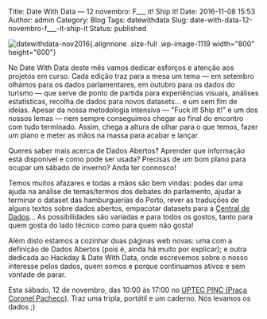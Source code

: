 Title: Date With Data — 12 novembro:  F___ it! Ship it!
Date: 2016-11-08 15:53
Author: admin
Category: Blog
Tags: datewithdata
Slug: date-with-data-12-novembro-f___-it-ship-it
Status: published

![datewithdata-nov2016](http://www.transparenciahackday.org/wp-content/uploads/2016/11/datewithdata-nov2016.png){.alignnone .size-full .wp-image-1119 width="800" height="600"}

No Date With Data deste mês vamos dedicar esforços e atenção aos projetos em curso. Cada edição traz para a mesa um tema — em setembro olhámos para os dados parlamentares, em outubro para os dados do turismo — que serve de ponto de partida para experiências visuais, análises estatísticas, recolha de dados para novos datasets... e um sem fim de ideias. Apesar da nossa metodologia intensiva — "Fuck it! Ship it!" é um dos nossos lemas — nem sempre conseguimos chegar ao final do encontro com tudo terminado. Assim, chega a altura de olhar para o que temos, fazer um plano e meter as mãos na massa para acabar e lançar.

Queres saber mais acerca de Dados Abertos? Aprender que informação está disponível e como pode ser usada? Precisas de um bom plano para ocupar um sábado de inverno? Anda ter connosco!

Temos muitos afazares e todas a mãos são bem vindas: podes dar uma ajuda na análise de temas/termos dos debates do parlamento, ajudar a terminar o dataset das hamburguerias do Porto, rever as traduções de alguns textos sobre dados abertos, empacotar datasets para a [Central de Dados](http://centraldedados.pt)... As possibilidades são variadas e para todos os gostos, tanto para quem gosta do lado técnico como para quem não gosta!

Além disto estamos a cozinhar duas páginas web novas: uma com a definição de Dados Abertos (pois é, ainda há muito por explicar); e outra dedicada ao Hackday & Date With Data, onde escrevemos sobre o nosso interesse pelos dados, quem somos e porque continuamos ativos e sem vontade de parar.

Esta sábado, 12 de novembro, das 10:00 às 17:00 no [UPTEC PINC (Praça Coronel Pacheco)](http://www.openstreetmap.org/?mlat=41.15137&mlon=-8.61555#map=19/41.15138/-8.61555). Traz uma tripla, portátil e um caderno. Nós levamos os dados ;)
